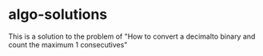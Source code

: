 # algo-solutions
This is a solution to the problem of "How to convert a decimalto binary and count the maximum 1 consecutives"
